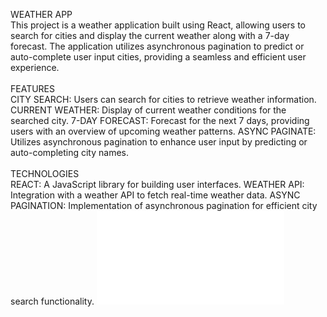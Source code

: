 WEATHER APP 
<br>
This project is a weather application built using React, allowing users to search for cities and display the current weather along with a 7-day forecast. 
The application utilizes asynchronous pagination to predict or auto-complete user input cities, providing a seamless and efficient user experience.
<br>
<br>
FEATURES
<br>
CITY SEARCH: Users can search for cities to retrieve weather information.
CURRENT WEATHER: Display of current weather conditions for the searched city.
7-DAY FORECAST: Forecast for the next 7 days, providing users with an overview of upcoming weather patterns.
ASYNC PAGINATE: Utilizes asynchronous pagination to enhance user input by predicting or auto-completing city names.
<br>
<br>
TECHNOLOGIES
<br>
REACT: A JavaScript library for building user interfaces.
WEATHER API: Integration with a weather API to fetch real-time weather data.
ASYNC PAGINATION: Implementation of asynchronous pagination for efficient city search functionality.
![](weather.app.img)

